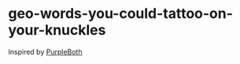 # geo-words-you-could-tattoo-on-your-knuckles
Inspired by [PurpleBoth](https://gist.github.com/PurpleBooth/0f70bb44b23ba9abe303e0cae8a2fb56)
